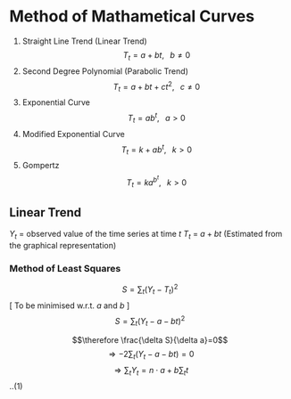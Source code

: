 # Method of Mathametical Curves
1. Straight Line Trend (Linear Trend)
$$T_t = a +bt, \;\;\; b\neq0$$
2. Second Degree Polynomial (Parabolic Trend)
$$T_t = a +bt+ct^2, \;\;\; c\neq0$$
3. Exponential Curve 
$$T_t = ab^t, \;\;\; a>0$$
4. Modified Exponential Curve 
$$T_t = k+ab^t, \;\;\; k>0$$
5. Gompertz 
$$T_t = ka^{b^t}, \;\;\; k>0$$

## Linear Trend 
$Y_t$ = observed value of the time series at time $t$
$T_t$ = $a+bt$ (Estimated from the graphical representation)

### Method of Least Squares

$$S=\sum_t(Y_t-T_t)^2$$ \[ To be minimised w.r.t. $a$ and $b$ \]
$$S=\sum_t(Y_t-a-bt)^2$$

$$\therefore \frac{\delta S}{\delta a}=0$$
$$\Rightarrow -2\sum_t(Y_t-a-bt)=0$$
$$\Rightarrow \sum_t Y_t=n\cdot a + b\sum_t t$$ ..(1)